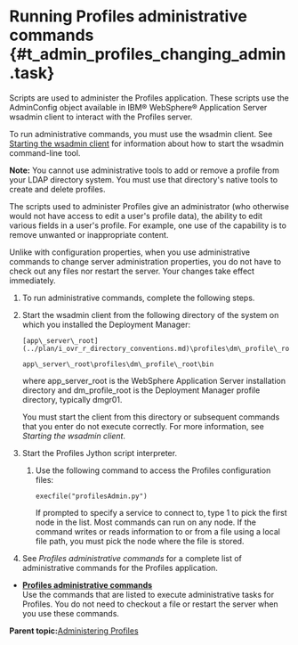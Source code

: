 # Running Profiles administrative commands {#t_admin_profiles_changing_admin .task}

Scripts are used to administer the Profiles application. These scripts use the AdminConfig object available in IBM® WebSphere® Application Server wsadmin client to interact with the Profiles server.

To run administrative commands, you must use the wsadmin client. See [Starting the wsadmin client](t_admin_wsadmin_starting.md) for information about how to start the wsadmin command-line tool.

**Note:** You cannot use administrative tools to add or remove a profile from your LDAP directory system. You must use that directory's native tools to create and delete profiles.

The scripts used to administer Profiles give an administrator \(who otherwise would not have access to edit a user's profile data\), the ability to edit various fields in a user's profile. For example, one use of the capability is to remove unwanted or inappropriate content.

Unlike with configuration properties, when you use administrative commands to change server administration properties, you do not have to check out any files nor restart the server. Your changes take effect immediately.

1.  To run administrative commands, complete the following steps.
2.  Start the wsadmin client from the following directory of the system on which you installed the Deployment Manager:

    ```
    [app\_server\_root](../plan/i_ovr_r_directory_conventions.md)\profiles\dm\_profile\_root\bin
    ```

    ```
    app\_server\_root\profiles\dm\_profile\_root\bin
    ```

    where app\_server\_root is the WebSphere Application Server installation directory and dm\_profile\_root is the Deployment Manager profile directory, typically dmgr01.

    You must start the client from this directory or subsequent commands that you enter do not execute correctly. For more information, see *Starting the wsadmin client*.

3.  Start the Profiles Jython script interpreter.

    1.  Use the following command to access the Profiles configuration files:

        ```
        execfile("profilesAdmin.py")
        ```

        If prompted to specify a service to connect to, type 1 to pick the first node in the list. Most commands can run on any node. If the command writes or reads information to or from a file using a local file path, you must pick the node where the file is stored.

4.  See *Profiles administrative commands* for a complete list of administrative commands for the Profiles application.


-   **[Profiles administrative commands](../admin/r_admin_profiles_admin_props.md)**  
Use the commands that are listed to execute administrative tasks for Profiles. You do not need to checkout a file or restart the server when you use these commands.

**Parent topic:**[Administering Profiles](../admin/c_admin_profiles_intro.md)

